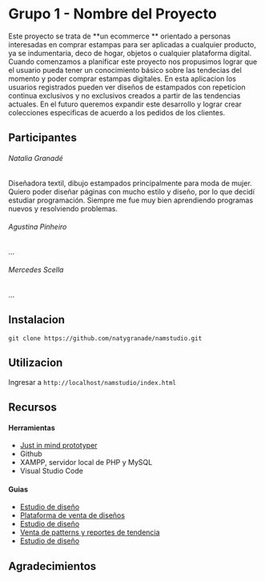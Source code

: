 # Grupo 1 - Nombre del Proyecto

Este proyecto se trata de **un ecommerce ** orientado a personas interesadas en comprar estampas para ser aplicadas a cualquier producto, ya se indumentaria, deco de hogar, objetos o cualquier plataforma digital. Cuando comenzamos a planificar este proyecto nos propusimos lograr que el usuario pueda tener un conocimiento básico sobre las tendecias del momento y poder comprar estampas digitales. En esta aplicacion los usuarios registrados pueden ver diseños de estampados con repeticion continua exclusivos y no exclusivos creados a partir de las tendencias actuales. En el futuro queremos expandir este desarrollo y lograr crear colecciones especificas de acuerdo a los pedidos de los clientes.



## Participantes

###### Natalia Granadé
Diseñadora textil, dibujo estampados principalmente para moda de mujer. Quiero poder diseñar páginas con mucho estilo y diseño, por lo que decidí estudiar programación. Siempre me fue muy bien aprendiendo programas nuevos y resolviendo problemas.

###### Agustina Pinheiro
...

###### Mercedes Scella
...

## Instalacion

```git clone https://github.com/natygranade/namstudio.git```



## Utilizacion

Ingresar a ```http://localhost/namstudio/index.html``` 



## Recursos

#### Herramientas

- [Just in mind prototyper](https://www.justinmind.com/)
- Github
- XAMPP, servidor local de PHP y MySQL
- Visual Studio Code


#### Guias

- [Estudio de diseño](https://longinaphillipsdesigns.com/)
- [Plataforma de venta de diseños](https://pehuen.printsconnection.com/)
- [Estudio de diseño](https://www.f-w-s.co.uk/)
- [Venta de patterns y reportes de tendencia](https://patternbank.com/)
- [Estudio de diseño](https://www.estudioicertain.com.br/?lang=en)


## Agradecimientos


